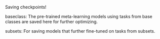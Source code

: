 Saving checkpoints!

baseclass: The pre-trained meta-learning models using tasks from base classes are saved here for further optimizing.

subsets: For saving models that further fine-tuned on tasks from subsets.